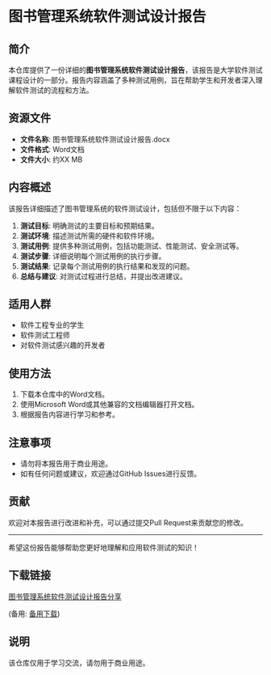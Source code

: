 # 图书管理系统软件测试设计报告

## 简介

本仓库提供了一份详细的**图书管理系统软件测试设计报告**，该报告是大学软件测试课程设计的一部分。报告内容涵盖了多种测试用例，旨在帮助学生和开发者深入理解软件测试的流程和方法。

## 资源文件

- **文件名称**: 图书管理系统软件测试设计报告.docx
- **文件格式**: Word文档
- **文件大小**: 约XX MB

## 内容概述

该报告详细描述了图书管理系统的软件测试设计，包括但不限于以下内容：

1. **测试目标**: 明确测试的主要目标和预期结果。
2. **测试环境**: 描述测试所需的硬件和软件环境。
3. **测试用例**: 提供多种测试用例，包括功能测试、性能测试、安全测试等。
4. **测试步骤**: 详细说明每个测试用例的执行步骤。
5. **测试结果**: 记录每个测试用例的执行结果和发现的问题。
6. **总结与建议**: 对测试过程进行总结，并提出改进建议。

## 适用人群

- 软件工程专业的学生
- 软件测试工程师
- 对软件测试感兴趣的开发者

## 使用方法

1. 下载本仓库中的Word文档。
2. 使用Microsoft Word或其他兼容的文档编辑器打开文档。
3. 根据报告内容进行学习和参考。

## 注意事项

- 请勿将本报告用于商业用途。
- 如有任何问题或建议，欢迎通过GitHub Issues进行反馈。

## 贡献

欢迎对本报告进行改进和补充，可以通过提交Pull Request来贡献您的修改。

---

希望这份报告能够帮助您更好地理解和应用软件测试的知识！

## 下载链接
[图书管理系统软件测试设计报告分享](https://pan.quark.cn/s/3879d213c702) 

(备用: [备用下载](https://pan.baidu.com/s/1IKjGi44Av6wkg9yf4TU5AQ?pwd=1234))

## 说明

该仓库仅用于学习交流，请勿用于商业用途。
